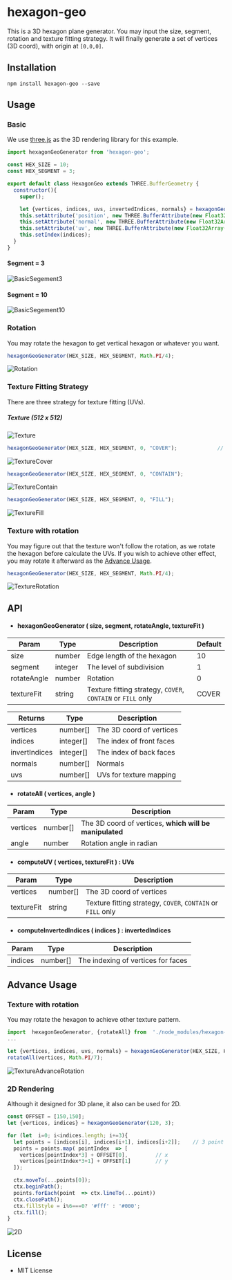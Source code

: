 
# hexagon-geo

This is a 3D hexagon plane generator. You may input the size, segment, rotation and texture fitting strategy.
It will finally generate a set of vertices (3D coord), with origin at `[0,0,0]`.

## Installation
```
npm install hexagon-geo --save
```

## Usage

### Basic
We use [three.js](https://threejs.org/](https://threejs.org/)) as the 3D rendering library for this example.
```javascript
import hexagonGeoGenerator from 'hexagon-geo';

const HEX_SIZE = 10;
const HEX_SEGMENT = 3;

export default class HexagonGeo extends THREE.BufferGeometry {
  constructor(){
    super();

    let {vertices, indices, uvs, invertedIndices, normals} = hexagonGeoGenerator(HEX_SIZE, HEX_SEGMENT);
    this.setAttribute('position', new THREE.BufferAttribute(new Float32Array(vertices), 3));
    this.setAttribute('normal', new THREE.BufferAttribute(new Float32Array(normals), 3));
    this.setAttribute('uv', new THREE.BufferAttribute(new Float32Array(uvs), 2));
    this.setIndex(indices);
  }
}
```
#### Segment = 3
![BasicSegement3](https://github.com/samuelwong613/hexagon-geo/blob/master/githubImage/basic3.png?raw=true)
#### Segment = 10 
![BasicSegement10](https://github.com/samuelwong613/hexagon-geo/blob/master/githubImage/basic10.png?raw=true)

### Rotation
You may rotate the hexagon to get vertical hexagon or whatever you want.
```javascript
hexagonGeoGenerator(HEX_SIZE, HEX_SEGMENT, Math.PI/4);
```
![Rotation](https://github.com/samuelwong613/hexagon-geo/blob/master/githubImage/rotation.png?raw=true)

### Texture Fitting Strategy
There are three strategy for texture fitting (UVs).

##### Texture (512 x 512)
![Texture](https://github.com/samuelwong613/hexagon-geo/blob/master/githubImage/texture.jpg?raw=true)
```javascript
hexagonGeoGenerator(HEX_SIZE, HEX_SEGMENT, 0, "COVER");				// Default
```
![TextureCover](https://github.com/samuelwong613/hexagon-geo/blob/master/githubImage/textureCover.png?raw=true)
```javascript
hexagonGeoGenerator(HEX_SIZE, HEX_SEGMENT, 0, "CONTAIN");
```
![TextureContain](https://github.com/samuelwong613/hexagon-geo/blob/master/githubImage/textureContain.png?raw=true)
```javascript
hexagonGeoGenerator(HEX_SIZE, HEX_SEGMENT, 0, "FILL");
```
![TextureFill](https://github.com/samuelwong613/hexagon-geo/blob/master/githubImage/textureFill.png?raw=true)

### Texture with rotation
You may figure out that the texture won't follow the rotation, as we rotate the hexagon before calculate the UVs.
If you wish to achieve other effect, you may rotate it afterward as the [Advance Usage](#Advance).
```javascript
hexagonGeoGenerator(HEX_SIZE, HEX_SEGMENT, Math.PI/4);
```
![TextureRotation](https://github.com/samuelwong613/hexagon-geo/blob/master/githubImage/textureRotation.png?raw=true)

## API

* #### hexagonGeoGenerator ( size, segment, rotateAngle, textureFit )
Param        | Type      | Description                                                    | Default
------------ | ----------|----------------------------------------------------------------|----------
size         | number    | Edge length of the hexagon                                     | 10
segment      | integer   | The level of subdivision                                       | 1
rotateAngle  | number    | Rotation                                                       | 0
textureFit   | string    | Texture fitting strategy, `COVER`, `CONTAIN` or `FILL` only    | COVER

Returns      | Type      | Description                  
------------ | ----------|-----------------------------
vertices     | number[]  | The 3D coord of vertices  
indices      | integer[] | The index of front faces    
invertIndices| integer[] | The index of back faces          
normals      | number[]  | Normals
uvs          | number[]  | UVs for texture mapping


* #### rotateAll ( vertices, angle )
Param        | Type      | Description               
------------ | ----------|-----------------------------
vertices     | number[]  | The 3D coord of vertices, **which will be manipulated** 
angle        | number    | Rotation angle in radian

* #### computeUV ( vertices, textureFit ) : UVs
Param        | Type      | Description               
------------ | ----------|-----------------------------
vertices     | number[]  | The 3D coord of vertices
textureFit   | string    | Texture fitting strategy, `COVER`, `CONTAIN` or `FILL` only

* #### computeInvertedIndices ( indices ) : invertedIndices
Param        | Type      | Description               
------------ | ----------|-----------------------------
indices      | number[]  | The indexing of vertices for faces

## Advance Usage <a name="Advance"></a>

### Texture with rotation
You may rotate the hexagon to achieve other texture pattern.
```javascript
import  hexagonGeoGenerator, {rotateAll} from  './node_modules/hexagon-geo/index.js';
...

let {vertices, indices, uvs, normals} = hexagonGeoGenerator(HEX_SIZE, HEX_SEGMENT, -Math.PI/7);
rotateAll(vertices, Math.PI/7);
```
![TextureAdvanceRotation](https://github.com/samuelwong613/hexagon-geo/blob/master/githubImage/textureAdvanceRotation.png?raw=true)

### 2D Rendering
Although it designed for 3D plane, it also can be used for 2D.
```javascript
const OFFSET = [150,150];
let {vertices, indices} = hexagonGeoGenerator(120, 3);

for (let  i=0; i<indices.length; i+=3){
  let points = [indices[i], indices[i+1], indices[i+2]];	// 3 point for a triangle
  points = points.map( pointIndex  => [ 
    vertices[pointIndex*3] + OFFSET[0], 		// x
    vertices[pointIndex*3+1] + OFFSET[1]		// y
  ]); 

  ctx.moveTo(...points[0]);
  ctx.beginPath();
  points.forEach(point  => ctx.lineTo(...point))
  ctx.closePath();
  ctx.fillStyle = i%6===0? '#fff' : '#000';
  ctx.fill();
}
```
![2D](https://github.com/samuelwong613/hexagon-geo/blob/master/githubImage/2d.png?raw=true)

## License
* MIT License
